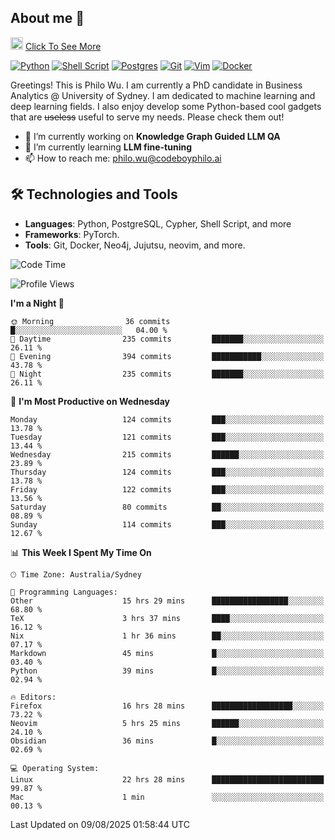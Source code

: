 ## About me 🤗

<a href="#"><img src="https://media.giphy.com/media/hvRJCLFzcasrR4ia7z/giphy.gif" width="20px" height="20px"></a> [Click To See More](https://codeboyphilo.github.io)

[![Python](https://img.shields.io/badge/python-3670A0?style=for-the-badge&logo=python&logoColor=ffdd54)](#)
[![Shell Script](https://img.shields.io/badge/shell_script-%23121011.svg?style=for-the-badge&logo=gnu-bash&logoColor=white)](#)
[![Postgres](https://img.shields.io/badge/postgres-%23316192.svg?style=for-the-badge&logo=postgresql&logoColor=white)](#)
[![Git](https://img.shields.io/badge/git-%23F05033.svg?style=for-the-badge&logo=git&logoColor=white)](#)
[![Vim](https://img.shields.io/badge/VIM-%2311AB00.svg?style=for-the-badge&logo=vim&logoColor=white)](#)
[![Docker](https://img.shields.io/badge/docker-%230db7ed.svg?style=for-the-badge&logo=docker&logoColor=white)](#)

Greetings! This is Philo Wu. I am currently a PhD candidate in Business Analytics \@ University of Sydney. I am dedicated to machine learning and deep learning fields. I also enjoy develop some Python-based cool gadgets that are ~~useless~~ useful to serve my needs. Please check them out!

- 🔭 I’m currently working on **Knowledge Graph Guided LLM QA**
- 🌱 I’m currently learning **LLM fine-tuning**
- 📫 How to reach me: philo.wu@codeboyphilo.ai

## 🛠 Technologies and Tools
- **Languages**: Python, PostgreSQL, Cypher, Shell Script, and more
- **Frameworks**: PyTorch.
- **Tools**: Git, Docker, Neo4j, Jujutsu, neovim, and more.

<!--START_SECTION:waka-->
![Code Time](http://img.shields.io/badge/Code%20Time-978%20hrs%202%20mins-blue)

![Profile Views](http://img.shields.io/badge/Profile%20Views-3-blue)

**I'm a Night 🦉** 

```text
🌞 Morning                36 commits          █░░░░░░░░░░░░░░░░░░░░░░░░   04.00 % 
🌆 Daytime                235 commits         ███████░░░░░░░░░░░░░░░░░░   26.11 % 
🌃 Evening                394 commits         ███████████░░░░░░░░░░░░░░   43.78 % 
🌙 Night                  235 commits         ███████░░░░░░░░░░░░░░░░░░   26.11 % 
```
📅 **I'm Most Productive on Wednesday** 

```text
Monday                   124 commits         ███░░░░░░░░░░░░░░░░░░░░░░   13.78 % 
Tuesday                  121 commits         ███░░░░░░░░░░░░░░░░░░░░░░   13.44 % 
Wednesday                215 commits         ██████░░░░░░░░░░░░░░░░░░░   23.89 % 
Thursday                 124 commits         ███░░░░░░░░░░░░░░░░░░░░░░   13.78 % 
Friday                   122 commits         ███░░░░░░░░░░░░░░░░░░░░░░   13.56 % 
Saturday                 80 commits          ██░░░░░░░░░░░░░░░░░░░░░░░   08.89 % 
Sunday                   114 commits         ███░░░░░░░░░░░░░░░░░░░░░░   12.67 % 
```


📊 **This Week I Spent My Time On** 

```text
🕑︎ Time Zone: Australia/Sydney

💬 Programming Languages: 
Other                    15 hrs 29 mins      █████████████████░░░░░░░░   68.80 % 
TeX                      3 hrs 37 mins       ████░░░░░░░░░░░░░░░░░░░░░   16.12 % 
Nix                      1 hr 36 mins        ██░░░░░░░░░░░░░░░░░░░░░░░   07.17 % 
Markdown                 45 mins             █░░░░░░░░░░░░░░░░░░░░░░░░   03.40 % 
Python                   39 mins             █░░░░░░░░░░░░░░░░░░░░░░░░   02.94 % 

🔥 Editors: 
Firefox                  16 hrs 28 mins      ██████████████████░░░░░░░   73.22 % 
Neovim                   5 hrs 25 mins       ██████░░░░░░░░░░░░░░░░░░░   24.10 % 
Obsidian                 36 mins             █░░░░░░░░░░░░░░░░░░░░░░░░   02.69 % 

💻 Operating System: 
Linux                    22 hrs 28 mins      █████████████████████████   99.87 % 
Mac                      1 min               ░░░░░░░░░░░░░░░░░░░░░░░░░   00.13 % 
```


 Last Updated on 09/08/2025 01:58:44 UTC
<!--END_SECTION:waka-->
